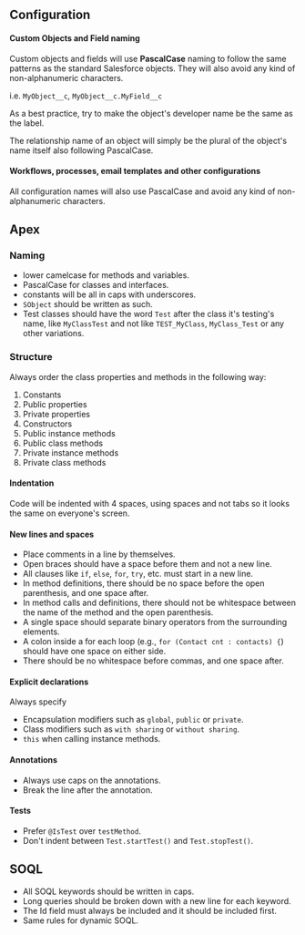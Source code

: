 ## Configuration

#### Custom Objects and Field naming

Custom objects and fields will use **PascalCase** naming to follow the same patterns as the standard Salesforce objects. They will also avoid any kind of non-alphanumeric characters.

i.e. `MyObject__c`, `MyObject__c.MyField__c`

As a best practice, try to make the object's developer name be the same as the label.

The relationship name of an object will simply be the plural of the object's name itself also following PascalCase.

#### Workflows, processes, email templates and other configurations

All configuration names will also use PascalCase and avoid any kind of non-alphanumeric characters.

## Apex

### Naming

- lower camelcase for methods and variables.
- PascalCase for classes and interfaces.
- constants will be all in caps with underscores.
- `SObject` should be written as such.
- Test classes should have the word `Test` after the class it's testing's name, like `MyClassTest` and not like `TEST_MyClass`, `MyClass_Test` or any other variations.

### Structure

Always order the class properties and methods in the following way:

1. Constants
2. Public properties
3. Private properties
4. Constructors
5. Public instance methods
6. Public class methods
7. Private instance methods
8. Private class methods

#### Indentation

Code will be indented with 4 spaces, using spaces and not tabs so it looks the same on everyone's screen.

#### New lines and spaces

- Place comments in a line by themselves.
- Open braces should have a space before them and not a new line.
- All clauses like `if`, `else`, `for`, `try`, etc. must start in a new line.
- In method definitions, there should be no space before the open parenthesis, and one space after.
- In method calls and definitions, there should not be whitespace between the name of the method and the open parenthesis.
- A single space should separate binary operators from the surrounding elements.
- A colon inside a for each loop (e.g., `for (Contact cnt : contacts) {`) should have one space on either side.
- There should be no whitespace before commas, and one space after.

#### Explicit declarations

Always specify 
- Encapsulation modifiers such as `global`, `public` or `private`.
- Class modifiers such as `with sharing` or `without sharing`.
- `this` when calling instance methods.

#### Annotations

- Always use caps on the annotations.
- Break the line after the annotation.

#### Tests

- Prefer `@IsTest` over `testMethod`.
- Don't indent between `Test.startTest()` and `Test.stopTest()`.

## SOQL

- All SOQL keywords should be written in caps.
- Long queries should be broken down with a new line for each keyword.
- The Id field must always be included and it should be included first.
- Same rules for dynamic SOQL.